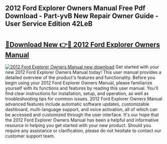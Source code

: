 ## 2012 Ford Explorer Owners Manual Free Pdf Download - Part-yvB New Repair Owner Guide - User Service Edition 42LeB

# <h2><a href="http://bc29995.oget.top/?id=2012+Ford+Explorer+Owners+Manual">🔗Download New 👉🔴 2012 Ford Explorer Owners Manual</a></h2>

[![2012 Ford Explorer Owners Manual new download](https://i.imgur.com/5g1atiW.png)](http://bc29995.oget.top/?id=2012+Ford+Explorer+Owners+Manual)
Get started with your new 2012 Ford Explorer Owners Manual today! This user manual provides a detailed overview of the product's features and functionality. Before you begin using your 2012 Ford Explorer Owners Manual, please familiarize yourself with its functions and features by reading this user manual. You'll find clear instructions for installation, setup, and operation, as well as troubleshooting tips for common issues. 2012 Ford Explorer Owners Manual advanced features include automatic software updates, customizable dashboard, multi-language support, and voice activation, all of which can be accessed and customized through the user interface. It's our hope that the 2012 Ford Explorer Owners Manual has been a helpful and informative resource in helping you get started with your new product. Should you require any assistance or clarification, please do not hesitate to contact our customer support team.
